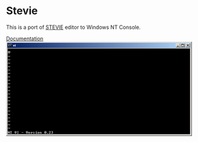 # Stevie

This is a port of [STEVIE](https://en.wikipedia.org/wiki/Stevie_(text_editor)) editor to Windows NT Console.

[Documentation](ntvi.txt)
![Screenshot](ntvi.png)
